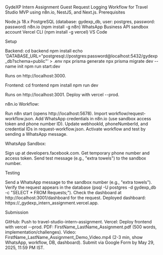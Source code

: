 GydeXP Intern Assignment
Guest Request Logging Workflow for Travel Studio MVP using n8n.io, NestJS, and Next.js.
Prerequisites

Node.js 18.x
PostgreSQL (database: gydexp_db, user: postgres, password: password)
n8n.io (npm install -g n8n)
WhatsApp Business API sandbox account
Vercel CLI (npm install -g vercel)
VS Code

Setup

Backend:
cd backend
npm install
echo 'DATABASE_URL="postgresql://postgres:password@localhost:5432/gydexp_db?schema=public"' > .env
npx prisma generate
npx prisma migrate dev --name init
npm run start:dev

Runs on http://localhost:3000.

Frontend:
cd frontend
npm install
npm run dev

Runs on http://localhost:3001. Deploy with vercel --prod.

n8n.io Workflow:

Run n8n start (opens http://localhost:5678).
Import workflow/request-workflow.json.
Add WhatsApp credentials in n8n.io (use sandbox access token and phone number ID).
Update webhookId, phoneNumberId, and credential IDs in request-workflow.json.
Activate workflow and test by sending a WhatsApp message.


WhatsApp Sandbox:

Sign up at developers.facebook.com.
Get temporary phone number and access token.
Send test message (e.g., "extra towels") to the sandbox number.



Testing

Send a WhatsApp message to the sandbox number (e.g., "extra towels").
Verify the request appears in the database (psql -U postgres -d gydexp_db -c "SELECT * FROM Requests;").
Check the dashboard at http://localhost:3001/dashboard for the request.
Deployed dashboard: https://<YourFullName>_gydexp_intern_assignment.vercel.app.

Submission

GitHub: Push to travel-studio-intern-assignment.
Vercel: Deploy frontend with vercel --prod.
PDF: FirstName_LastName_Assignment.pdf (500 words, implementation/challenges).
Video: FirstName_LastName_Assignment_Demo_Video.mp4 (2-3 min, show WhatsApp, workflow, DB, dashboard).
Submit via Google Form by May 29, 2025, 11:59 PM IST.

